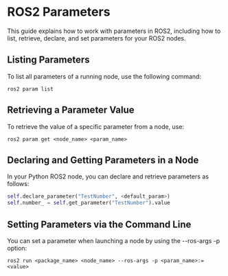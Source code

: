 # ROS2 Parameters
This guide explains how to work with parameters in ROS2, including how to list, retrieve, declare, and set parameters for your ROS2 nodes.

## Listing Parameters
To list all parameters of a running node, use the following command:
```
ros2 param list
```

## Retrieving a Parameter Value
To retrieve the value of a specific parameter from a node, use:

```
ros2 param get <node_name> <param_name>
```

## Declaring and Getting Parameters in a Node
In your Python ROS2 node, you can declare and retrieve parameters as follows:
```python
self.declare_parameter("TestNumber", <default_param>)
self.number_ = self.get_parameter("TestNumber").value
```

## Setting Parameters via the Command Line
You can set a parameter when launching a node by using the --ros-args -p option:
```
ros2 run <package_name> <node_name> --ros-args -p <param_name>:=<value>
```

